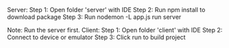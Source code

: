 Server:
Step 1: Open folder 'server' with IDE
Step 2: Run npm install to download package
Step 3: Run nodemon -L app.js run server

Note: Run the server first.
Client:
Step 1: Open folder 'client' with IDE
Step 2: Connect to device or emulator
Step 3: Click run to build project
